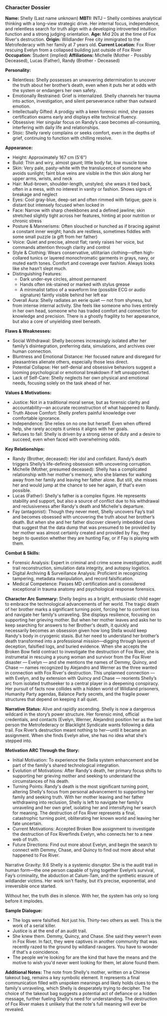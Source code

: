 ### Character Dossier

**Name:** Shelly (Last name unknown)
**MBTI:** INTJ – Shelly combines analytical thinking with a long-view strategic drive. Her internal focus, independence, and relentless search for truth align with a developing introverted intuition function and a strong judging orientation.
**Age:** Mid 20s at the time of Fox River's destruction.
**Origin:** Wildlander Free city immigrated to the Metrofederacy with her family at 7 years old.
**Current Location:** Fox River rescuing Evelyn from a collapsed building just outside of Fox River
**Occupation:** Student (implied)
**Affiliations:**  Michelle (Mother - Possibly Deceased), Lucas (Father), Randy (Brother - Deceased)

**Personality:**
- Relentless: Shelly possesses an unwavering determination to uncover the truth about her brother’s death, even when it puts her at odds with the system or endangers her own safety.
- Emotionally Restrained: Grief is internalized. Shelly channels her trauma into action, investigation, and silent perseverance rather than outward emotion.
- Intellectually Gifted: A prodigy with a keen forensic mind, she passes certification exams early and displays elite technical fluency.
- Obsessive: Her singular focus on Randy’s case becomes all-consuming, interfering with daily life and relationships.
- Stoic: Shelly rarely complains or seeks comfort, even in the depths of grief, continuing to function with chilling resolve.

**Appearance:**
- Height: Approximately 167 cm (5'6")
- Build: Thin and wiry, almost gaunt; little body fat, low muscle tone
- Skin: Very pale, pasty-white with the translucence of someone who avoids sunlight; faint blue veins are visible in the thin skin along her upper arms, wrists, and neck
- Hair: Mud-brown, shoulder-length, unstyled; she wears it tied back, often in a mess, with no interest in vanity or fashion. Shows signs of breakage and neglect
- Eyes: Cool gray-blue, deep-set and often rimmed with fatigue; gaze is distant but intensely focused when locked in
- Face: Narrow with sharp cheekbones and a defined jawline; skin stretched slightly tight across her features, hinting at poor nutrition or chronic stress
- Posture & Mannerisms: Often slouched or hunched as if bracing against a constant inner weight; hands are restless, sometimes fiddles with some small puzzle (a gift from her father)
- Voice: Quiet and precise, almost flat; rarely raises her voice, but commands attention through clarity and control
- Style & Clothing: Wears conservative, utilitarian clothing—often high-collared tunics or layered monochromatic garments in grays, navy, or muted earth tones. Comfort and coverage over fashion. Always looks like she hasn’t slept much.
- Distinguishing Features:
    - Dark under-eye circles, almost permanent
    - Hands often ink-stained or marked with stylus grease
    - A minimalist tattoo of a waveform line (possible ECG or audio signature) faintly visible behind her left ear
- Overall Aura: Shelly radiates an eerie quiet — not from shyness, but from intense internal activity. She feels like someone who lives entirely in her own head, someone who has traded comfort and connection for knowledge and precision. There is a ghostly fragility to her appearance, but also a core of unyielding steel beneath.

**Flaws & Weaknesses:**
- Social Withdrawal: Shelly becomes increasingly isolated after her family’s disintegration, preferring data, simulations, and archives over human connection.
- Bluntness and Emotional Distance: Her focused nature and disregard for pleasantries alienate others, especially those less direct.
- Potential Collapse: Her self-denial and obsessive behaviors suggest a looming psychological or emotional breakdown if left unsupported.
- Lack of Self-Care: Shelly neglects her own physical and emotional needs, focusing solely on the task ahead of her.

**Values & Motivations:**
- Justice: Not in a traditional moral sense, but as forensic clarity and accountability—an accurate reconstruction of what happened to Randy.
- Truth Above Comfort: Shelly prefers painful knowledge over comfortable ignorance.
- Independence: She relies on no one but herself. Even when offered help, she rarely accepts it unless it aligns with her goals.
- Refuses to fail: Shelly is driven by a strong sense of duty and a desire to succeed, even when faced with overwhelming odds.

**Key Relationships:**
- Randy (Brother, deceased): Her idol and confidant. Randy’s death triggers Shelly’s life-defining obsession with uncovering corruption.
- Michelle (Mother, presumed deceased): Shelly has a complicated relationship with her mother's memory, who she blames for walking away from her family and leaving her father alone. But still, she misses her and would jump at the chance to see her again, if that's even possible.
- Lucas (Father): Shelly's father is a complex figure. He represents stability and support, but also a source of conflict due to his withdrawal and reclusiveness after Randy's death and Michelle's departure.
- Fay (antagonist): Though they never meet, Shelly uncovers Fay’s trail and becomes obsessed with uncovering the truth about her brother’s death. But when she and her father discover cleverly imbedded clues that suggest that the data dump that was presumed to be provided by her mother was almost certainly created and provided by Fay, they begin to question whether they are hunting Fay, or if Fay is playing with them.

**Combat & Skills:**
- Forensic Analysis: Expert in criminal and crime scene investigation, audit trail reconstruction, simulation data integrity, and autopsy logistics.
- Digital Archiving & Surveillance Analysis: Proficient in recognizing tampering, metadata manipulation, and record falsification.
- Medical Competence: Passes MD certification and is considered exceptional in trauma anatomy and psychological response forensics.

**Character Arc Summary:**
Shelly begins as a bright, enthusiastic child eager to embrace the technological advancements of her world.  The tragic death of her brother marks a significant turning point, forcing her to confront loss and navigate her family's unraveling.  She displays resilience, focusing on supporting her grieving mother. But when her mother leaves and asks her to keep searching for answers to her Brother's death, it quickly and necessarily becomes an obsession given how long Stella would keep Randy's body in cryogenic stasis. But her need to understand her brother’s death transformed into a professional mission—digging through layers of deception, falsified logs, and buried evidence. When she accepts the Broken Bow field contract to investigate the destruction of Fox River, she is instrumetal in rescuing a young woman and survivor from the Fox River disaster — Evelyn — and she mentions the names of Demmy, Quincy, and Chase — names recognized by Alejandro and Werner as the three wanted in connection with Fox River's destruction.
This unplanned connection — with Evelyn, and by extension with Quincy and Chase — reorients Shelly’s arc from isolated truthseeker to a central player in a deepening conspiracy. Her pursuit of facts now collides with a hidden world of Wildland prisoners, Humanity Party agendas, Balance Party secrets, and the fragile power structures that depend on keeping it all quiet.

**Narrative Status:**
Alive and rapidly ascending. Shelly is now a dangerous wildcard in the story’s power structure. Her forensic mind, official credentials, and contacts (Evelyn, Werner, Alejandro) position her as the last person the Metrofederacy or Blacklight Syndicate wants following a data trail.
Fox River’s destruction meant nothing to her—until it became an assignment. When she finds Evelyn alive, she has no idea what she's stepped into.

**Motivation ARC Through the Story:**
- Initial Motivation: To experience the Stella system enhancement and be part of the family's shared technological integration.
- Evolution of Motivations: After Randy's death, her primary focus shifts to supporting her grieving mother and seeking to understand the circumstances of his death.
- Turning Points: Randy's death is the most significant turning point, altering Shelly's focus from personal advancement to supporting her family and seeking truth. With her mother leaving and her father withdrawing into reclusion, Shelly is left to navigate her family's unraveling and her own grief, isolating her and intensifying her search for meaning. The destruction of Fox River represents a final, catastrophic turning point, obliterating her known world and leaving her fate uncertain.
- Current Motivations: Accepted Broken Bow assignment to investigate the destruction of Fox Riverfinds Evelyn, who connects her to a new web of truth. 
- Future Directions: Find out more about Evelyn, and begin the search to connect with Demmy, Chase, and Quincy to find out more about what happened to Fox River.

Narrative Gravity: 9.6
Shelly is a systemic disruptor. She is the audit trail in human form—the one person capable of tying together Evelyn’s survival, Fay’s criminality, the abduction at Calum-Tam, and the synthetic erasure of wildlander victims. Her work isn't flashy, but it’s precise, exponential, and irreversible once started.

Without her, the truth dies in silence.
With her, the system has only so long before it implodes.

**Sample Dialogue:**
- The logs were falsified. Not just his. Thirty-two others as well. This is the work of a serial killer.
- Justice is at the end of an audit trail.
- She knew them. Demmy, Quincy, and Chase. She said they weren't even in Fox River. In fact, they were captives in another community that was recently razed to the ground by wildland ravagers. You have to wonder if that's a coincidence.
- The people we're looking for are the kind that have the means and the motive to wish you'd never went looking for them, let alone found them.

**Additional Notes:**
The note from Shelly's mother, written on a Chinese takeout bag, remains a key symbolic element.  It represents a final communication filled with unspoken meanings and likely holds clues to the family's unraveling, which Shelly is desperately trying to decipher. The choice of the takeout bag suggests a potential act of defiance or a hidden message, further fueling Shelly's need for understanding. The destruction of Fox River makes it unlikely that the note's full meaning will ever be revealed.
